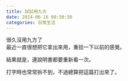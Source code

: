 ```yaml
---
title: 試試用九方
date: 2014-06-16 00:50:50
categories: 日常生活
---
```


很久沒用九方了  
最近一直很想把它拿出來用，重拾一下以前的感覺。  
  
結果就是，連說明書都要重新看一次。  
  
打字時也常常拆不到，不過總算把這篇打出來了。